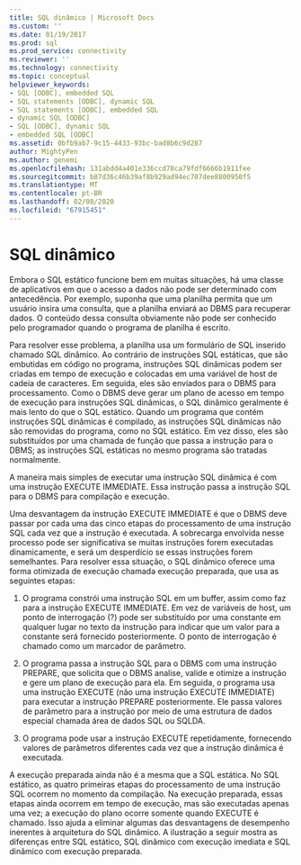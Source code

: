 ```yaml
---
title: SQL dinâmico | Microsoft Docs
ms.custom: ''
ms.date: 01/19/2017
ms.prod: sql
ms.prod_service: connectivity
ms.reviewer: ''
ms.technology: connectivity
ms.topic: conceptual
helpviewer_keywords:
- SQL [ODBC], embedded SQL
- SQL statements [ODBC], dynamic SQL
- SQL statements [ODBC], embedded SQL
- dynamic SQL [ODBC]
- SQL [ODBC], dynamic SQL
- embedded SQL [ODBC]
ms.assetid: 0bfb9ab7-9c15-4433-93bc-bad8b6c9d287
author: MightyPen
ms.author: genemi
ms.openlocfilehash: 131abdd4a401e336ccd78ca79fdf6666b1911fee
ms.sourcegitcommit: b87d36c46b39af8b929ad94ec707dee8800950f5
ms.translationtype: MT
ms.contentlocale: pt-BR
ms.lasthandoff: 02/08/2020
ms.locfileid: "67915451"
---
```

# <a name="dynamic-sql"></a>SQL dinâmico
Embora o SQL estático funcione bem em muitas situações, há uma classe de aplicativos em que o acesso a dados não pode ser determinado com antecedência. Por exemplo, suponha que uma planilha permita que um usuário insira uma consulta, que a planilha enviará ao DBMS para recuperar dados. O conteúdo dessa consulta obviamente não pode ser conhecido pelo programador quando o programa de planilha é escrito.  
  
 Para resolver esse problema, a planilha usa um formulário de SQL inserido chamado SQL dinâmico. Ao contrário de instruções SQL estáticas, que são embutidas em código no programa, instruções SQL dinâmicas podem ser criadas em tempo de execução e colocadas em uma variável de host de cadeia de caracteres. Em seguida, eles são enviados para o DBMS para processamento. Como o DBMS deve gerar um plano de acesso em tempo de execução para instruções SQL dinâmicas, o SQL dinâmico geralmente é mais lento do que o SQL estático. Quando um programa que contém instruções SQL dinâmicas é compilado, as instruções SQL dinâmicas não são removidas do programa, como no SQL estático. Em vez disso, eles são substituídos por uma chamada de função que passa a instrução para o DBMS; as instruções SQL estáticas no mesmo programa são tratadas normalmente.  
  
 A maneira mais simples de executar uma instrução SQL dinâmica é com uma instrução EXECUTE IMMEDIATE. Essa instrução passa a instrução SQL para o DBMS para compilação e execução.  
  
 Uma desvantagem da instrução EXECUTE IMMEDIATE é que o DBMS deve passar por cada uma das cinco etapas do processamento de uma instrução SQL cada vez que a instrução é executada. A sobrecarga envolvida nesse processo pode ser significativa se muitas instruções forem executadas dinamicamente, e será um desperdício se essas instruções forem semelhantes. Para resolver essa situação, o SQL dinâmico oferece uma forma otimizada de execução chamada execução preparada, que usa as seguintes etapas:  
  
1.  O programa constrói uma instrução SQL em um buffer, assim como faz para a instrução EXECUTE IMMEDIATE. Em vez de variáveis de host, um ponto de interrogação (?) pode ser substituído por uma constante em qualquer lugar no texto da instrução para indicar que um valor para a constante será fornecido posteriormente. O ponto de interrogação é chamado como um marcador de parâmetro.  
  
2.  O programa passa a instrução SQL para o DBMS com uma instrução PREPARE, que solicita que o DBMS analise, valide e otimize a instrução e gere um plano de execução para ela. Em seguida, o programa usa uma instrução EXECUTE (não uma instrução EXECUTE IMMEDIATE) para executar a instrução PREPARE posteriormente. Ele passa valores de parâmetro para a instrução por meio de uma estrutura de dados especial chamada área de dados SQL ou SQLDA.  
  
3.  O programa pode usar a instrução EXECUTE repetidamente, fornecendo valores de parâmetros diferentes cada vez que a instrução dinâmica é executada.  
  
 A execução preparada ainda não é a mesma que a SQL estática. No SQL estático, as quatro primeiras etapas do processamento de uma instrução SQL ocorrem no momento da compilação. Na execução preparada, essas etapas ainda ocorrem em tempo de execução, mas são executadas apenas uma vez; a execução do plano ocorre somente quando EXECUTE é chamado. Isso ajuda a eliminar algumas das desvantagens de desempenho inerentes à arquitetura do SQL dinâmico. A ilustração a seguir mostra as diferenças entre SQL estático, SQL dinâmico com execução imediata e SQL dinâmico com execução preparada.
